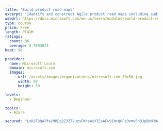 ```yaml
---
title: "Build product road maps"
excerpt: "Identify and construct Agile product road maps including audiences, prioritization, themes, milestones, epics, and user stories."
webUrl: https://docs.microsoft.com/en-us/learn/modules/build-product-roadmaps/
type: course
price: Free
length: PT41M
ratings:
  count: 86
  average: 4.7093024
heat: 50

provider:
  name: Microsoft Learn
  domain: microsoft.com
  images:
    - url: /assets/images/organizations/microsoft.com-50x50.jpg
      width: 50
      height: 50

levels:
  - Beginner

topics:
  - Azure

secured: "LxDiT8QA7faVMBEq2Z3ZTVuzsFKhaWcXlEaAFw91NcQOFe3vmv5nDJpBdNR9a9j5r2EXHHEwiG/blYRQE6twsqiMO0Cu0nH25vf8AGy4b5WSJxo86V021oP7F6o6oUCHhadXUTZaXPWS+XhBKMAWjacY65u3VxNm6XjTXuVDWvqRcplElVCnVrKr/c4M6plGsmP89d0aWuuNmZ72UxxvFXddv2QYUDQNG9jL9opxVp7GgR3fp71MNqFWhrKdxyHL7oXuNpajZldDDWOZbdQMmBG0bJNe4ZcQnD1dqFwKis7In9SUKNxMpmfDDZT1q6V4s2iA+hda2fAqYmq170rEfrvSwrtB7r4JSd3o6xuGPvndqYCPGAAseV3rL+DyjMdCMnarQdtqozaY/l7qbiECpjfKnj1c1y83iQgRFZjEx8Q=;shIIJbxOUPLcJk8fr6tgew=="
---
```


